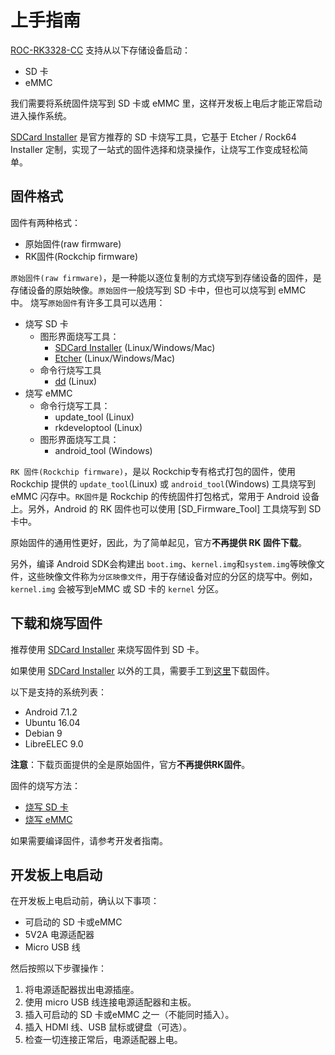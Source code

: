 # 上手指南

[ROC-RK3328-CC] 支持从以下存储设备启动：
 - SD 卡
 - eMMC

我们需要将系统固件烧写到 SD 卡或 eMMC 里，这样开发板上电后才能正常启动进入操作系统。

[SDCard Installer] 是官方推荐的 SD 卡烧写工具，它基于 Etcher / Rock64 Installer 定制，实现了一站式的固件选择和烧录操作，让烧写工作变成轻松简单。

<span id="firmware_format"></span>

## 固件格式

固件有两种格式：
 - 原始固件(raw firmware)
 - RK固件(Rockchip firmware)
 
<span id="raw_firmware_format"></span>

`原始固件(raw firmware)`，是一种能以逐位复制的方式烧写到存储设备的固件，是存储设备的原始映像。`原始固件`一般烧写到 SD 卡中，但也可以烧写到 eMMC 中。
烧写`原始固件`有许多工具可以选用：
- 烧写 SD 卡
  + 图形界面烧写工具：
    * [SDCard Installer] (Linux/Windows/Mac)
    * [Etcher] (Linux/Windows/Mac)
  + 命令行烧写工具
    * [dd] (Linux)
- 烧写 eMMC
  + 命令行烧写工具：
    * update_tool (Linux)
    * rkdeveloptool (Linux)
  + 图形界面烧写工具：
    * android_tool (Windows)

<span id="rockchip_firmware_format"></span>

`RK 固件(Rockchip firmware)`，是以 Rockchip专有格式打包的固件，使用 Rockchip 提供的 `update_tool`(Linux) 或 `android_tool`(Windows) 工具烧写到eMMC 闪存中。`RK固件`是 Rockchip 的传统固件打包格式，常用于 Android 设备上。另外，Android 的 RK 固件也可以使用 [SD_Firmware_Tool] 工具烧写到 SD 卡中。

原始固件的通用性更好，因此，为了简单起见，官方**不再提供 RK 固件下载**。

另外，编译 Android SDK会构建出 `boot.img`、`kernel.img`和`system.img`等映像文件，这些映像文件称为`分区映像文件`，用于存储设备对应的分区的烧写中。例如，`kernel.img` 会被写到eMMC 或 SD 卡的 `kernel` 分区。

## 下载和烧写固件

推荐使用 [SDCard Installer] 来烧写固件到 SD 卡。

如果使用 [SDCard Installer] 以外的工具，需要手工到[这里](http://www.t-firefly.com/doc/download/page/id/34.html)下载固件。

以下是支持的系统列表：
 - Android 7.1.2
 - Ubuntu 16.04
 - Debian 9
 - LibreELEC 9.0

**注意**：下载页面提供的全是原始固件，官方**不再提供RK固件**。

固件的烧写方法：
- [烧写 SD 卡](flash_sd.html)
- [烧写 eMMC](flash_emmc.html)

如果需要编译固件，请参考开发者指南。

## 开发板上电启动

在开发板上电启动前，确认以下事项：
 - 可启动的 SD 卡或eMMC
 - 5V2A 电源适配器
 - Micro USB 线

然后按照以下步骤操作：

 1. 将电源适配器拔出电源插座。
 2. 使用 micro USB 线连接电源适配器和主板。
 3. 插入可启动的 SD 卡或eMMC 之一（不能同时插入）。
 4. 插入 HDMI 线、USB 鼠标或键盘（可选）。
 5. 检查一切连接正常后，电源适配器上电。

[ROC-RK3328-CC]: http://www.t-firefly.com/product/rocrk3328cc.html "ROC-RK3328-CC 官网"
[SDCard Installer]: flash_sd.html#sdcard-installer
[Etcher]: flash_sd.html#etcher
[dd]: flash_sd.html#dd
[SD Firmware Tool]: flash_sd.html#sd-firmware-tool
